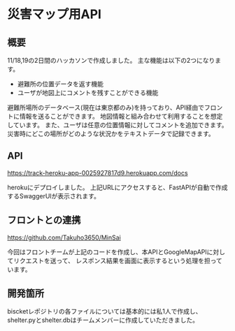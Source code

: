 # 災害マップ用API 
## 概要
11/18,19の2日間のハッカソンで作成しました。
主な機能は以下の2つになります。
- 避難所の位置データを返す機能
- ユーザが地図上にコメントを残すことができる機能

避難所場所のデータベース(現在は東京都のみ)を持っており、API経由でフロントに情報を送ることができます。
地図情報と組み合わせて利用することを想定しています。
また、ユーザは任意の位置情報に対してコメントを追加できます。
災害時にどこの場所がどのような状況かをテキストデータで記録できます。

## API

https://track-heroku-app-0025927817d9.herokuapp.com/docs

herokuにデプロイしました。
上記URLにアクセスすると、FastAPIが自動で作成するSwaggerUIが表示されます。

## フロントとの連携

https://github.com/Takuho3650/MinSai

今回はフロントチームが上記のコードを作成し、本APIとGoogleMapAPIに対してリクエストを送って、
レスポンス結果を画面に表示するという処理を担っています。

## 開発箇所
biscketレポジトリの各ファイルについては基本的には私1人で作成し、
shelter.pyとshelter.dbはチームメンバーに作成していただきました。
